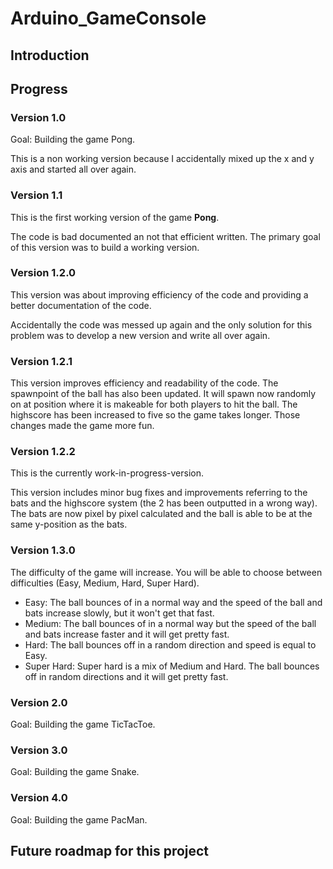 # Arduino_GameConsole

## Introduction

## Progress

### Version 1.0
Goal: Building the game Pong.

This is a non working version because I accidentally mixed up the x and y axis and started all over again.

### Version 1.1
This is the first working version of the game **Pong**.

The code is bad documented an not that efficient written. The primary goal of this version was to build a working version.

### Version 1.2.0
This version was about improving efficiency of the code and providing a better documentation of the code.

Accidentally the code was messed up again and the only solution for this problem was to develop a new version and write all over again.

### Version 1.2.1
This version improves efficiency and readability of the code. The spawnpoint of the ball has also been updated. It will spawn now randomly on at position where it is makeable for both players to hit the ball. The highscore has been increased to five so the game takes longer. Those changes made the game more fun.

### Version 1.2.2
This is the currently work-in-progress-version.

This version includes minor bug fixes and improvements referring to the bats and the highscore system (the 2 has been outputted in a wrong way). The bats are now pixel by pixel calculated and the ball is able to be at the same y-position as the bats.

### Version 1.3.0
The difficulty of the game will increase. You will be able to choose between difficulties (Easy, Medium, Hard, Super Hard).
- Easy: The ball bounces of in a normal way and the speed of the ball and bats increase slowly, but it won't get that fast.
- Medium: The ball bounces of in a normal way but the speed of the ball and bats increase faster and it will get pretty fast.
- Hard: The ball bounces off in a random direction and speed is equal to Easy.
- Super Hard: Super hard is a mix of Medium and Hard. The ball bounces off in random directions and it will get pretty fast.


### Version 2.0
Goal: Building the game TicTacToe.

### Version 3.0
Goal: Building the game Snake.

### Version 4.0
Goal: Building the game PacMan.

## Future roadmap for this project











